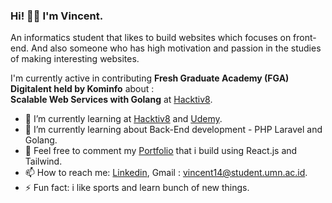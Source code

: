 ### Hi! 👋🏻 I'm Vincent.

An informatics student that likes to build websites which focuses on front-end. And also someone who has high motivation and passion in the studies of making interesting websites.

I'm currently active in contributing <b>Fresh Graduate Academy (FGA) Digitalent held by Kominfo</b> about : <br>
<b>Scalable Web Services with Golang</b> at <a href="https://github.com/hacktiv8">Hacktiv8</a>.

- 🔭 I’m currently learning at <a href="https://github.com/hacktiv8">Hacktiv8</a> and <a href="https://github.com/udemy">Udemy</a>.
- 🌱 I’m currently learning about Back-End development - PHP Laravel and Golang.
- 💬 Feel free to comment my [Portfolio](https://vincentt14.github.io/) that i build using React.js and Tailwind.
- 📫 How to reach me: [Linkedin](https://www.linkedin.com/in/vincent-240775185/), Gmail : vincent14@student.umn.ac.id.
- ⚡ Fun fact: i like sports and learn bunch of new things.
